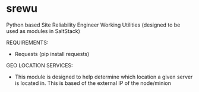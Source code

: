 # srewu
Python based Site Reliability Engineer Working Utilities (designed to be used as modules in SaltStack)

REQUIREMENTS:
* Requests (pip install requests)

GEO LOCATION SERVICES:
* This module is designed to help determine which location a given server is located in. This is based of the external IP of the node/minion
